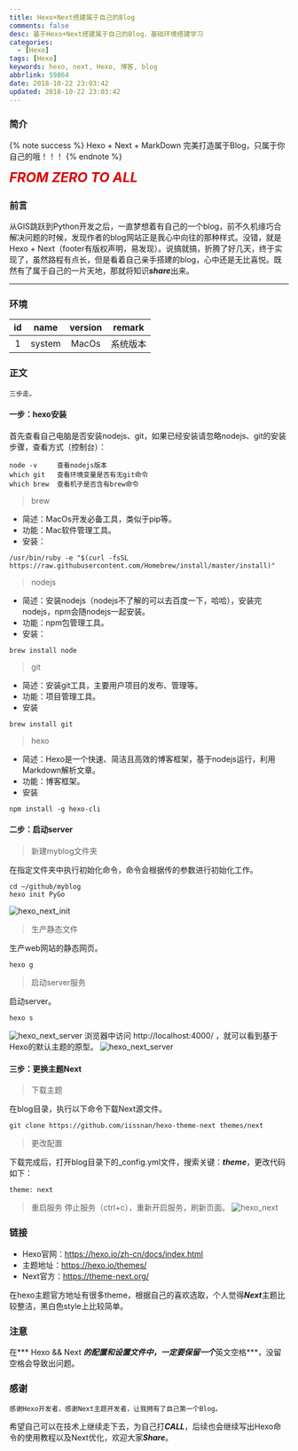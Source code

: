 ```yaml
---
title: Hexo+Next搭建属于自己的Blog
comments: false
desc: 基于Hexo+Next搭建属于自己的Blog，基础环境搭建学习
categories:
  - [Hexo]
tags: [Hexo]
keywords: hexo, next, Hexo, 博客, blog
abbrlink: 59864
date: 2018-10-22 23:03:42
updated: 2018-10-22 23:03:42
---
```


### 简介
{% note success %}
Hexo + Next + MarkDown 完美打造属于Blog，只属于你自己的哦！！！
{% endnote %}

***<font color="#dd0000" size="5">FROM ZERO TO ALL</font>***

### 前言

从GIS跳跃到Python开发之后，一直梦想着有自己的一个blog，前不久机缘巧合解决问题的时候，发现作者的blog网站正是我心中向往的那种样式。没错，就是Hexo + Next（footer有版权声明，易发现）。说搞就搞，折腾了好几天，终于实现了，虽然路程有点长，但是看着自己亲手搭建的blog，心中还是无比喜悦。既然有了属于自己的一片天地，那就将知识***share***出来。

<!--more-->
<hr />

### 环境

| id  |     name     | version | remark   |
|:---:|:------------:|:-------:| :--------: |
|  1  |     system     | MacOs  | 系统版本 |

### 正文

    三步走。

#### 一步：hexo安装

首先查看自己电脑是否安装nodejs、git，如果已经安装请忽略nodejs、git的安装步骤，查看方式（控制台）：
```
node -v     查看nodejs版本
which git   查看环境变量是否有无git命令
which brew  查看机子是否含有brew命令
```
> brew

- 简述：MacOs开发必备工具，类似于pip等。
- 功能：Mac软件管理工具。
- 安装：
```
/usr/bin/ruby -e "$(curl -fsSL https://raw.githubusercontent.com/Homebrew/install/master/install)"
```
> nodejs

- 简述：安装nodejs（nodejs不了解的可以去百度一下，哈哈），安装完nodejs，npm会随nodejs一起安装。
- 功能：npm包管理工具。
- 安装：
```
brew install node
```
> git

- 简述：安装git工具，主要用户项目的发布、管理等。
- 功能：项目管理工具。
- 安装
```
brew install git
```

> hexo

- 简述：Hexo是一个快速、简洁且高效的博客框架，基于nodejs运行，利用Markdown解析文章。
- 功能：博客框架。
- 安装
```
npm install -g hexo-cli
```

#### 二步：启动server

> 新建myblog文件夹

在指定文件夹中执行初始化命令，命令会根据传的参数进行初始化工作。
```
cd ~/github/myblog
hexo init PyGo
```
![hexo_next_init](hexo_next_init.png)

> 生产静态文件

生产web网站的静态网页。
```
hexo g
```
> 启动server服务

启动server。
```
hexo s
```
![hexo_next_server](hexo_next_server.gif)
浏览器中访问 http://localhost:4000/ ，就可以看到基于Hexo的默认主题的原型。
![hexo_next_server](hexo_next_server.png)

#### 三步：更换主题Next

> 下载主题

在blog目录，执行以下命令下载Next源文件。
```
git clone https://github.com/iissnan/hexo-theme-next themes/next
```
> 更改配置

下载完成后，打开blog目录下的_config.yml文件，搜索关键：***theme***，更改代码如下：
```
theme: next
```

> 重启服务
停止服务（ctrl+c），重新开启服务，刷新页面。
![hexo_next](hexo_next.png)

### 链接

- Hexo官网：https://hexo.io/zh-cn/docs/index.html
- 主题地址：https://hexo.io/themes/
- Next官方：https://theme-next.org/

在hexo主题官方地址有很多theme，根据自己的喜欢选取，个人觉得***Next***主题比较整洁，黑白色style上比较简单。

### 注意

在*** Hexo && Next ***的配置和设置文件中，一定要保留一个***英文空格***，没留空格会导致出问题。

### 感谢
    感谢Hexo开发者，感谢Next主题开发者，让我拥有了自己第一个Blog。

希望自己可以在技术上继续走下去，为自己打***CALL***，后续也会继续写出Hexo命令的使用教程以及Next优化，欢迎大家***Share***。
